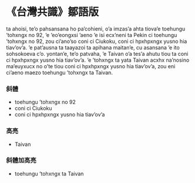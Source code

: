 # 《台灣共識》鄒語版

ta ahoisi, te’o pahsansana ho pa’cohieni, o’a imzas’a ahta tiova’e toehungu ’tohxngx no 92, ’e ’eo’eongxsi ’aeno ’e isi ecx’neni ta Pekin ci toehungu ’tohxngx no 92, zou ci’ano’so coni ci Ciukoku, coni ci hpxhpxngx yusno hia tiav’ov’a. ’e pat’ausna ta taayazoi ta apihana maitan’e, cu asansana ’e ito sohsokoeva c’o. yontan’e, te’o patvaha, ’e Taivan o’a tes’a ahutu tiou ta coni ci hpxhpxngx yusno hia tiav’ov’a. ’e ’tohxngx ta yata Taivan acxhx na’nosino ma’euyxucx no o’te tiou coni ci hpxhpxngx yusno hia tiav’ov’a, zou eni ci’aeno maezo toehungu ’tohxngx ta Taivan.

### 斜體

* toehungu ’tohxngx no 92
* coni ci Ciukoku
* coni ci hpxhpxngx yusno hia tiav’ov’a

### 高亮

* Taivan

### 斜體加高亮

* toehungu ’tohxngx ta Taivan